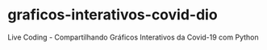 # graficos-interativos-covid-dio
Live Coding - Compartilhando Gráficos Interativos da Covid-19 com Python
